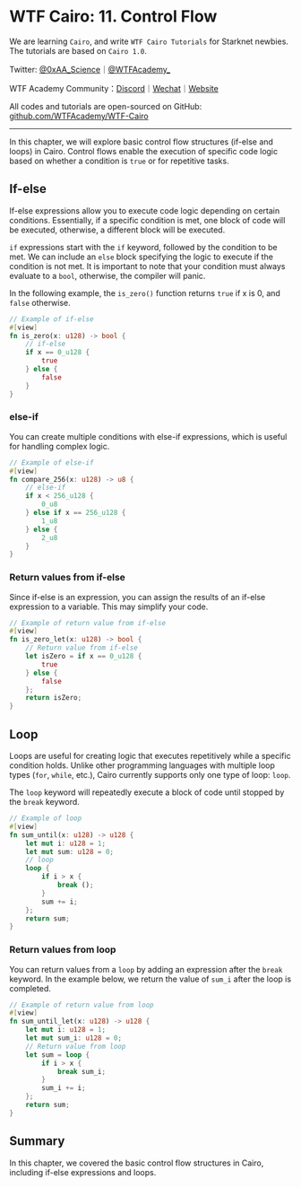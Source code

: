 # WTF Cairo: 11. Control Flow

We are learning `Cairo`, and write `WTF Cairo Tutorials` for Starknet newbies. The tutorials are based on `Cairo 1.0`.

Twitter: [@0xAA_Science](https://twitter.com/0xAA_Science)｜[@WTFAcademy_](https://twitter.com/WTFAcademy_)

WTF Academy Community：[Discord](https://discord.wtf.academy)｜[Wechat](https://docs.google.com/forms/d/e/1FAIpQLSe4KGT8Sh6sJ7hedQRuIYirOoZK_85miz3dw7vA1-YjodgJ-A/viewform?usp=sf_link)｜[Website](https://wtf.academy)

All codes and tutorials are open-sourced on GitHub: [github.com/WTFAcademy/WTF-Cairo](https://github.com/WTFAcademy/WTF-Cairo)

---

In this chapter, we will explore basic control flow structures (if-else and loops) in Cairo. Control flows enable the execution of specific code logic based on whether a condition is `true` or for repetitive tasks.

## If-else

If-else expressions allow you to execute code logic depending on certain conditions. Essentially, if a specific condition is met, one block of code will be executed, otherwise, a different block will be executed. 

`if` expressions start with the `if` keyword, followed by the condition to be met. We can include an `else` block specifying the logic to execute if the condition is not met. It is important to note that your condition must always evaluate to a `bool`, otherwise, the compiler will panic.

In the following example, the `is_zero()` function returns `true` if x is 0, and `false` otherwise.

```rust
// Example of if-else
#[view]
fn is_zero(x: u128) -> bool {
    // if-else
    if x == 0_u128 {
        true
    } else {
        false
    }
}
```

### else-if

You can create multiple conditions with else-if expressions, which is useful for handling complex logic.

```rust
// Example of else-if
#[view]
fn compare_256(x: u128) -> u8 {
    // else-if
    if x < 256_u128 {
        0_u8
    } else if x == 256_u128 {
        1_u8
    } else {
        2_u8
    }
}
```

### Return values from if-else

Since if-else is an expression, you can assign the results of an if-else expression to a variable. This may simplify your code.

```rust
// Example of return value from if-else
#[view]
fn is_zero_let(x: u128) -> bool {
    // Return value from if-else
    let isZero = if x == 0_u128 {
        true
    } else {
        false
    };
    return isZero;
}
```

## Loop

Loops are useful for creating logic that executes repetitively while a specific condition holds. Unlike other programming languages with multiple loop types (`for`, `while`, etc.), Cairo currently supports only one type of loop: `loop`.

The `loop` keyword will repeatedly execute a block of code until stopped by the `break` keyword.

```rust
// Example of loop
#[view]
fn sum_until(x: u128) -> u128 {
    let mut i: u128 = 1;
    let mut sum: u128 = 0;
    // loop
    loop {
        if i > x {
            break ();
        }
        sum += i;
    };
    return sum;
}
```

### Return values from loop

You can return values from a `loop` by adding an expression after the `break` keyword. In the example below, we return the value of `sum_i` after the loop is completed.

```rust
// Example of return value from loop
#[view]
fn sum_until_let(x: u128) -> u128 {
    let mut i: u128 = 1;
    let mut sum_i: u128 = 0;
    // Return value from loop
    let sum = loop {
        if i > x {
            break sum_i;
        }
        sum_i += i;
    };
    return sum;
}
```

## Summary

In this chapter, we covered the basic control flow structures in Cairo, including if-else expressions and loops.
